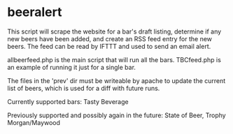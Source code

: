 # beeralert
This script will scrape the website for a bar's draft listing, determine if any new beers have been added, and create an RSS feed entry for the new beers. The feed can be read by IFTTT and used to send an email alert. 

allbeerfeed.php is the main script that will run all the bars. TBCfeed.php is an example of running it just for a single bar.

The files in the 'prev' dir must be writeable by apache to update the current list of beers, which is used for a diff with future runs.

Currently supported bars: Tasty Beverage

Previously supported and possibly again in the future: State of Beer, Trophy Morgan/Maywood
